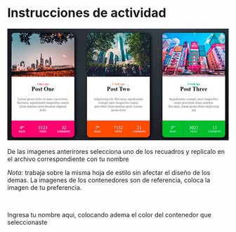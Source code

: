<h1>Instrucciones de actividad</h1>
<img src="img/actividad.jpeg" alt="rucurso" />
<p>De las imagenes anterirores selecciona uno de los recuadros y replicalo en el archivo correspondiente con tu nombre</p>
<p><i>Nota:</i> trabaja sobre la misma hoja de estilo sin afectar el diseño de los demas. La imagenes de los contenedores son de referencia, coloca la imagen de tu preferencia.</p>
<br>
<p>Ingresa tu nombre aqui, colocando adema el color del contenedor que seleccionaste</p>
